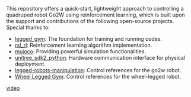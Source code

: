 This repository offers a quick-start, lightweight approach to controlling a quadruped robot Go2W using reinforcement learning, which is built upon the support and contributions of the following open-source projects. Special thanks to:

- [legged\_gym](https://github.com/leggedrobotics/legged_gym): The foundation for training and running codes.
- [rsl\_rl](https://github.com/leggedrobotics/rsl_rl.git): Reinforcement learning algorithm implementation.
- [mujoco](https://github.com/google-deepmind/mujoco.git): Providing powerful simulation functionalities.
- [unitree\_sdk2\_python](https://github.com/unitreerobotics/unitree_sdk2_python.git): Hardware communication interface for physical deployment.
- [legged-robots-manipulation](https://github.com/aCodeDog/legged-robots-manipulation): Control references for the go2w robot.
- [Wheel Legged Gym](https://github.com/clearlab-sustech/Wheel-Legged-Gym/tree/master): Control references for the wheel-legged robot.

[video](https://www.bilibili.com/video/BV1cX5KzGERK/?spm_id_from=333.1387.homepage.video_card.click&vd_source=38ac4124498d462225113e5f9e9f4c4a)
